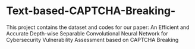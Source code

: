 # Text-based-CAPTCHA-Breaking-
This project contains the dataset and codes for our paper: An Efficient and Accurate Depth-wise Separable Convolutional Neural Network for Cybersecurity Vulnerability Assessment based on CAPTCHA Breaking
